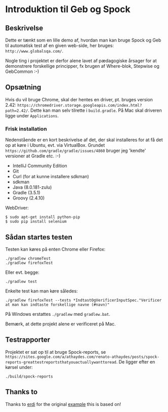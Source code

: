 # Introduktion til Geb og Spock

## Beskrivelse
Dette er tænkt som en lille demo af, hvordan man kan bruge Spock og Geb til automatisk test af en given web-side, her bruges: `http://www.globalsqa.com/`.

Nogle ting i projektet er derfor alene lavet af pædagogiske årsager for at demonstrere forskellige principper, fx brugen af Where-blok, Stepwise og GebCommon :-)

## Opsætning
Hvis du vil bruge Chrome, skal der hentes en driver, pt. bruges version 2.42: `https://chromedriver.storage.googleapis.com/index.html?path=2.42/`.
Dette kan man selv tilrette i `build.gradle`. På Mac skal driveren ligge under `Applications`.

### Frisk installation
Nedenstående er en kort beskrivelse af det, der skal installeres for at få det op at køre i Ubuntu, evt. via VirtualBox.
Grundet `https://github.com/gradle/gradle/issues/4860` bruger jeg 'kendte' versioner at Gradle etc. :-)

- IntelliJ Community Edition
- Git
- Curl (for at kunne installere sdkman)
- sdkman
- Java (8.0.181-zulu)
- Gradle (3.5.1)
- Groovy (2.4.10)

WebDriver:

    $ sudo apt-get install python-pip
    $ sudo pip install selenium

## Sådan startes testen
Testen kan køres på enten Chrome eller Firefox:

    ./gradlew chromeTest
    ./gradlew firefoxTest

Eller evt. begge:

    ./gradlew test

Enkelte test kan man køre således:

    ./gradlew firefoxTest --tests *IndtastOgVerificerInputSpec."Verificer at man kan indtaste forskellige navne (#navn)"

På Windows erstattes `./gradlew` med `gradlew.bat`.

Bemærk, at dette projekt alene er verificeret på Mac.

## Testrapporter
Projektet er sat op til at bruge Spock-reports, se `https://sites.google.com/a/athaydes.com/renato-athaydes/posts/spock-reports-greattestreportsthatyouactuallywanttoread`.
De ligger efter en kørsel under:

    ./build/spock-reports

## Thanks to
Thanks to [erdi](https://github.com/erdi) for the original [example](https://github.com/geb/geb-example-gradle) this is based on!
